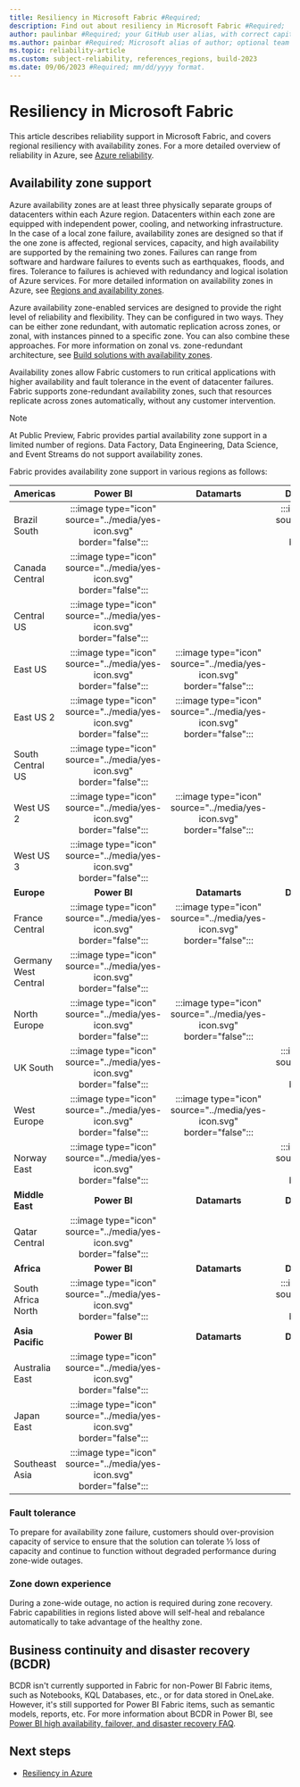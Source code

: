 ```yaml
---
title: Resiliency in Microsoft Fabric #Required;
description: Find out about resiliency in Microsoft Fabric #Required; 
author: paulinbar #Required; your GitHub user alias, with correct capitalization.
ms.author: painbar #Required; Microsoft alias of author; optional team alias.
ms.topic: reliability-article
ms.custom: subject-reliability, references_regions, build-2023
ms.date: 09/06/2023 #Required; mm/dd/yyyy format.
---
```


# Resiliency in Microsoft Fabric

This article describes reliability support in Microsoft Fabric, and covers regional resiliency with availability zones. For a more detailed overview of reliability in Azure, see [Azure reliability](/azure/architecture/framework/resiliency/overview).

## Availability zone support
Azure availability zones are at least three physically separate groups of datacenters within each Azure region. Datacenters within each zone are equipped with independent power, cooling, and networking infrastructure. In the case of a local zone failure, availability zones are designed so that if the one zone is affected, regional services, capacity, and high availability are supported by the remaining two zones.  Failures can range from software and hardware failures to events such as earthquakes, floods, and fires. Tolerance to failures is achieved with redundancy and logical isolation of Azure services. For more detailed information on availability zones in Azure, see [Regions and availability zones](/azure/availability-zones/az-overview).

Azure availability zone-enabled services are designed to provide the right level of reliability and flexibility. They can be configured in two ways. They can be either zone redundant, with automatic replication across zones, or zonal, with instances pinned to a specific zone. You can also combine these approaches. For more information on zonal vs. zone-redundant architecture, see [Build solutions with availability zones](/azure/architecture/high-availability/building-solutions-for-high-availability).

Availability zones allow Fabric customers to run critical applications with higher availability and fault tolerance in the event of datacenter failures. Fabric supports zone-redundant availability zones, such that resources replicate across zones automatically, without any customer intervention.

> [!Note]
> At Public Preview, Fabric provides partial availability zone support in a limited number of regions. Data Factory, Data Engineering, Data Science, and Event Streams do not support availability zones.

Fabric provides availability zone support in various regions as follows:

| **Americas**         | **Power BI**                                                          | **Datamarts**                                                         | **Data Warehouses**                                                   | **Real-Time Analytics**                                               |
|:---------------------|:---------------------------------------------------------------------:|:---------------------------------------------------------------------:|:---------------------------------------------------------------------:|:---------------------------------------------------------------------:|
| Brazil South         | :::image type="icon" source="../media/yes-icon.svg" border="false"::: |                                                                       | :::image type="icon" source="../media/yes-icon.svg" border="false"::: | :::image type="icon" source="../media/yes-icon.svg" border="false"::: |
| Canada Central       | :::image type="icon" source="../media/yes-icon.svg" border="false"::: |                                                                       |                                                                       | :::image type="icon" source="../media/yes-icon.svg" border="false"::: |
| Central US           | :::image type="icon" source="../media/yes-icon.svg" border="false"::: |                                                                       |                                                                       |                                                                       |
| East US              | :::image type="icon" source="../media/yes-icon.svg" border="false"::: | :::image type="icon" source="../media/yes-icon.svg" border="false"::: |                                                                       | :::image type="icon" source="../media/yes-icon.svg" border="false"::: |
| East US 2            | :::image type="icon" source="../media/yes-icon.svg" border="false"::: | :::image type="icon" source="../media/yes-icon.svg" border="false"::: |                                                                       | :::image type="icon" source="../media/yes-icon.svg" border="false"::: |
| South Central US     | :::image type="icon" source="../media/yes-icon.svg" border="false"::: |                                                                       |                                                                       | :::image type="icon" source="../media/yes-icon.svg" border="false"::: |
| West US 2            | :::image type="icon" source="../media/yes-icon.svg" border="false"::: | :::image type="icon" source="../media/yes-icon.svg" border="false"::: |                                                                       | :::image type="icon" source="../media/yes-icon.svg" border="false"::: |
| West US 3            | :::image type="icon" source="../media/yes-icon.svg" border="false"::: |                                                                       |                                                                       | :::image type="icon" source="../media/yes-icon.svg" border="false"::: |
| **Europe**           | **Power BI**                                                          | **Datamarts**                                                         | **Data Warehouses**                                                   | **Real-Time Analytics**                                               |
| France Central       | :::image type="icon" source="../media/yes-icon.svg" border="false"::: | :::image type="icon" source="../media/yes-icon.svg" border="false"::: |                                                                       | :::image type="icon" source="../media/yes-icon.svg" border="false"::: |
| Germany West Central | :::image type="icon" source="../media/yes-icon.svg" border="false"::: |                                                                       |                                                                       |                                                                       |
| North Europe         | :::image type="icon" source="../media/yes-icon.svg" border="false"::: | :::image type="icon" source="../media/yes-icon.svg" border="false"::: |                                                                       | :::image type="icon" source="../media/yes-icon.svg" border="false"::: |
| UK South             | :::image type="icon" source="../media/yes-icon.svg" border="false"::: |                                                                       | :::image type="icon" source="../media/yes-icon.svg" border="false"::: | :::image type="icon" source="../media/yes-icon.svg" border="false"::: |
| West Europe          | :::image type="icon" source="../media/yes-icon.svg" border="false"::: | :::image type="icon" source="../media/yes-icon.svg" border="false"::: |                                                                       | :::image type="icon" source="../media/yes-icon.svg" border="false"::: |
| Norway East          | :::image type="icon" source="../media/yes-icon.svg" border="false"::: |                                                                       | :::image type="icon" source="../media/yes-icon.svg" border="false"::: | :::image type="icon" source="../media/yes-icon.svg" border="false"::: |
| **Middle East**      | **Power BI**                                                          | **Datamarts**                                                         | **Data Warehouses**                                                   | **Real-Time Analytics**                                               |
| Qatar Central        | :::image type="icon" source="../media/yes-icon.svg" border="false"::: |                                                                       |                                                                       |                                                                       |
| **Africa**           | **Power BI**                                                          | **Datamarts**                                                         | **Data Warehouses**                                                   | **Real-Time Analytics**                                               |
| South Africa North   | :::image type="icon" source="../media/yes-icon.svg" border="false"::: |                                                                       | :::image type="icon" source="../media/yes-icon.svg" border="false"::: | :::image type="icon" source="../media/yes-icon.svg" border="false"::: |
| **Asia Pacific**     | **Power BI**                                                          | **Datamarts**                                                         | **Data Warehouses**                                                   | **Real-Time Analytics**                                               |
| Australia East       | :::image type="icon" source="../media/yes-icon.svg" border="false"::: |                                                                       |                                                                       |                                                                       |
| Japan East           | :::image type="icon" source="../media/yes-icon.svg" border="false"::: |                                                                       |                                                                       | :::image type="icon" source="../media/yes-icon.svg" border="false"::: |
| Southeast Asia       | :::image type="icon" source="../media/yes-icon.svg" border="false"::: |                                                                       |                                                                       |                                                                       |

### Fault tolerance

To prepare for availability zone failure, customers should over-provision capacity of service to ensure that the solution can tolerate ⅓ loss of capacity and continue to function without degraded performance during zone-wide outages.

### Zone down experience
During a zone-wide outage, no action is required during zone recovery. Fabric capabilities in regions listed above will self-heal and rebalance automatically to take advantage of the healthy zone.

## Business continuity and disaster recovery (BCDR)

BCDR isn't currently supported in Fabric for non-Power BI Fabric items, such as Notebooks, KQL Databases, etc., or for data stored in OneLake. However, it's still supported for Power BI Fabric items, such as semantic models, reports, etc. For more information about BCDR in Power BI, see [Power BI high availability, failover, and disaster recovery FAQ](/power-bi/enterprise/service-admin-failover).

## Next steps

* [Resiliency in Azure](/azure/availability-zones/overview)